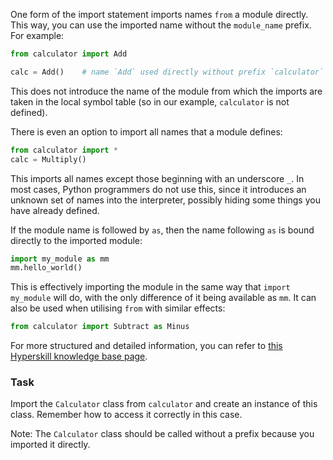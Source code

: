 

One form of the import statement imports names `from` a module directly. This way, you 
can use the imported name without the `module_name` prefix.  For example:

```python
from calculator import Add

calc = Add()    # name `Add` used directly without prefix `calculator`
```

This does not introduce the name of the module from which the imports are taken in the 
local symbol table (so in our example, `calculator` is not defined).

There is even an option to import all names that a module defines:
```python
from calculator import *
calc = Multiply()
```
This imports all names except those beginning with an underscore `_`. 
In most cases, Python programmers do not use this, since it introduces 
an unknown set of names into the interpreter, possibly hiding some things 
you have already defined.

If the module name is followed by `as`, then the name following `as` is bound 
directly to the imported module:

```python
import my_module as mm
mm.hello_world()
```
This is effectively importing the module in the same way that `import my_module` will 
do, with the only difference of it being available as `mm`. It can also be used 
when utilising `from` with similar effects:

```python
from calculator import Subtract as Minus
```

For more structured and detailed information, you can refer to [this Hyperskill knowledge base page](https://hyperskill.org/learn/step/6019#module-loading).

### Task
Import the `Calculator` class from `calculator` and create an instance of this class. Remember how to access it correctly in 
this case.


<div class="hint">Note: The <code>Calculator</code> class should be called without a prefix because you 
imported it directly.</div>
